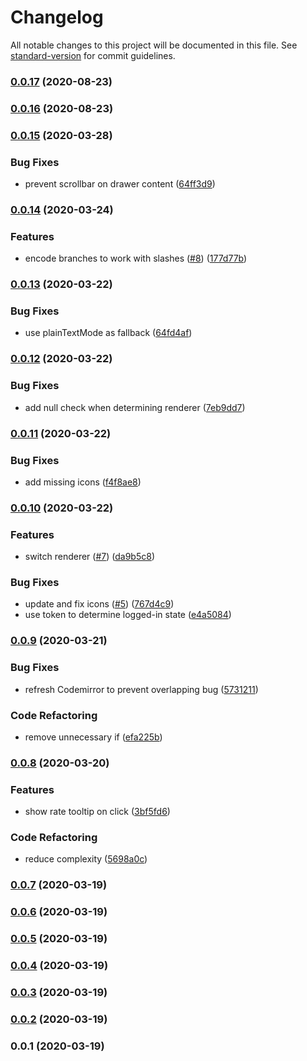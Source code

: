 # Changelog

All notable changes to this project will be documented in this file. See [standard-version](https://github.com/conventional-changelog/standard-version) for commit guidelines.

### [0.0.17](https://github.com/JanMalch/octodig/compare/v0.0.15...v0.0.17) (2020-08-23)

### [0.0.16](https://github.com/JanMalch/octodig/compare/v0.0.15...v0.0.16) (2020-08-23)

### [0.0.15](https://github.com/JanMalch/octodig/compare/v0.0.14...v0.0.15) (2020-03-28)

### Bug Fixes

- prevent scrollbar on drawer content ([64ff3d9](https://github.com/JanMalch/octodig/commit/64ff3d95809845242ef8394c7d5d15f18fd5863a))

### [0.0.14](https://github.com/JanMalch/octodig/compare/v0.0.13...v0.0.14) (2020-03-24)

### Features

- encode branches to work with slashes ([#8](https://github.com/JanMalch/octodig/issues/8)) ([177d77b](https://github.com/JanMalch/octodig/commit/177d77bea9d8bdf6c7ec20806a87693ceb850695))

### [0.0.13](https://github.com/JanMalch/octodig/compare/v0.0.12...v0.0.13) (2020-03-22)

### Bug Fixes

- use plainTextMode as fallback ([64fd4af](https://github.com/JanMalch/octodig/commit/64fd4af4b027f6c4693dbaabff07347b2b13461d))

### [0.0.12](https://github.com/JanMalch/octodig/compare/v0.0.11...v0.0.12) (2020-03-22)

### Bug Fixes

- add null check when determining renderer ([7eb9dd7](https://github.com/JanMalch/octodig/commit/7eb9dd7d4b8103f544cf700dc1688f623f205e29))

### [0.0.11](https://github.com/JanMalch/octodig/compare/v0.0.10...v0.0.11) (2020-03-22)

### Bug Fixes

- add missing icons ([f4f8ae8](https://github.com/JanMalch/octodig/commit/f4f8ae8d263ae41203a7dc58dd613da9158db828))

### [0.0.10](https://github.com/JanMalch/octodig/compare/v0.0.9...v0.0.10) (2020-03-22)

### Features

- switch renderer ([#7](https://github.com/JanMalch/octodig/issues/7)) ([da9b5c8](https://github.com/JanMalch/octodig/commit/da9b5c8b309d4fe32efce8c9561a0c280098585f))

### Bug Fixes

- update and fix icons ([#5](https://github.com/JanMalch/octodig/issues/5)) ([767d4c9](https://github.com/JanMalch/octodig/commit/767d4c96b6dd234256ba4462740ae947e2b8ad18))
- use token to determine logged-in state ([e4a5084](https://github.com/JanMalch/octodig/commit/e4a5084304e54f89fb030850bb8ccf51d69c4328))

### [0.0.9](https://github.com/JanMalch/octodig/compare/v0.0.8...v0.0.9) (2020-03-21)

### Bug Fixes

- refresh Codemirror to prevent overlapping bug ([5731211](https://github.com/JanMalch/octodig/commit/573121121fdfdbb07d43a41cb2910782440a377a))

### Code Refactoring

- remove unnecessary if ([efa225b](https://github.com/JanMalch/octodig/commit/efa225b0b1b0234e7e0f1b199b4df19d1596aece))

### [0.0.8](https://github.com/JanMalch/octodig/compare/v0.0.7...v0.0.8) (2020-03-20)

### Features

- show rate tooltip on click ([3bf5fd6](https://github.com/JanMalch/octodig/commit/3bf5fd69c8cedeaf2b0d2af9a10ca235027f6d8c))

### Code Refactoring

- reduce complexity ([5698a0c](https://github.com/JanMalch/octodig/commit/5698a0c84215f470c9ca87a70ad5ee891ce649ab))

### [0.0.7](https://github.com/JanMalch/octodig/compare/v0.0.6...v0.0.7) (2020-03-19)

### [0.0.6](https://github.com/JanMalch/octodig/compare/v0.0.4...v0.0.6) (2020-03-19)

### [0.0.5](https://github.com/JanMalch/octodig/compare/v0.0.4...v0.0.5) (2020-03-19)

### [0.0.4](https://github.com/JanMalch/octodig/compare/v0.0.3...v0.0.4) (2020-03-19)

### [0.0.3](https://github.com/JanMalch/octodig/compare/v0.0.2...v0.0.3) (2020-03-19)

### [0.0.2](https://github.com/JanMalch/octodig/compare/v0.0.1...v0.0.2) (2020-03-19)

### 0.0.1 (2020-03-19)

